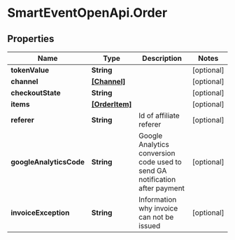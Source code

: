# SmartEventOpenApi.Order

## Properties
Name | Type | Description | Notes
------------ | ------------- | ------------- | -------------
**tokenValue** | **String** |  | [optional] 
**channel** | [**[Channel]**](Channel.md) |  | [optional] 
**checkoutState** | **String** |  | [optional] 
**items** | [**[OrderItem]**](OrderItem.md) |  | [optional] 
**referer** | **String** | Id of affiliate referer | [optional] 
**googleAnalyticsCode** | **String** | Google Analytics conversion code used to send GA notification after payment | [optional] 
**invoiceException** | **String** | Information why invoice can not be issued | [optional] 
